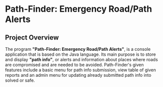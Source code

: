# Path-Finder: Emergency Road/Path Alerts

## Project Overview

The program **"Path-Finder: Emergency Road/Path Alerts"**, is a console application that is based on the Java language. Its main purpose is to store and display **"path info"**, or alerts and information about places where roads are compromised and are needed to be avoided. Path-Finder's given features include a basic menu for path info submission, view table of given reports and an admin menu for updating already submitted path info into solved or safe.
